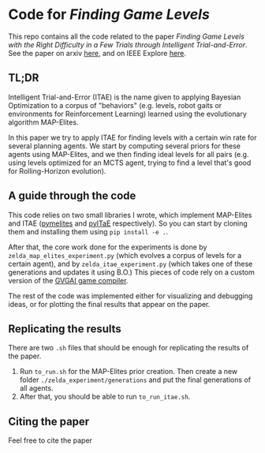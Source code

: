 # Code for _Finding Game Levels_

This repo contains all the code related to the paper *Finding Game Levels with the Right Difficulty in a Few Trials through Intelligent Trial-and-Error*. See the paper on arxiv [here](https://arxiv.org/abs/2005.07677), and on IEEE Explore [here](https://ieeexplore.ieee.org/abstract/document/9231548/).


## TL;DR

Intelligent Trial-and-Error (ITAE) is the name given to applying Bayesian Optimization to a corpus of "behaviors" (e.g. levels, robot gaits or environments for Reinforcement Learning) learned using the evolutionary algorithm MAP-Elites.

In this paper we try to apply ITAE for finding levels with a certain win rate for several planning agents. We start by computing several priors for these agents using MAP-Elites, and we then finding ideal levels for all pairs (e.g. using levels optimized for an MCTS agent, trying to find a level that's good for Rolling-Horizon evolution).
## A guide through the code

This code relies on two small libraries I wrote, which implement MAP-Elites and ITAE ([pymelites](https://github.com/miguelgondu/pymelites) and [pyITaE](https://github.com/miguelgondu/pyITaE) respectively). So you can start by cloning them and installing them using `pip install -e .`.

After that, the core work done for the experiments is done by `zelda_map_elites_experiment.py` (which evolves a corpus of levels for a certain agent), and by `zelda_itae_experiment.py` (which takes one of these generations and updates it using B.O.) This pieces of code rely on a custom version of the [GVGAI game compiler](https://github.com/GAIGResearch/GVGAI).

The rest of the code was implemented either for visualizing and debugging ideas, or for plotting the final results that appear on the paper. 

## Replicating the results

There are two `.sh` files that should be enough for replicating the results of the paper.

1. Run `to_run.sh` for the MAP-Elites prior creation. Then create a new folder `./zelda_experiment/generations` and put the final generations of all agents.
2. After that, you should be able to run `to_run_itae.sh`.

## Citing the paper

Feel free to cite the paper
